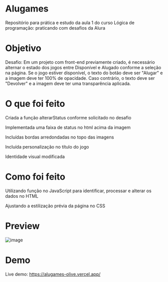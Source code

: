 # Alugames
Repositório para prática e estudo da aula 1 do curso Lógica de programação: praticando com desafios da Alura

# Objetivo
Desafio: Em um projeto com front-end previamente criado, é necessário alternar o estado dos jogos entre Disponível e Alugado conforme a seleção na página.
Se o jogo estiver disponível, o texto do botão deve ser "Alugar" e a imagem deve ter 100% de opacidade. Caso contrário, o texto deve ser "Devolver" e a imagem deve ter uma transparência aplicada.

# O que foi feito
Criada a função alterarStatus conforme solicitado no desafio

Implementada uma faixa de status no html acima da imagem

Incluídas bordas arredondadas no topo das imagens

Incluída personalização no título do jogo

Identidade visual modificada

# Como foi feito
Utilizando função no JavaScript para identificar, processar e alterar os dados no HTML

Ajustando a estilização prévia da página no CSS

# Preview
![image](https://github.com/leeoreis/alugames/assets/128519062/f02f6fe9-42a4-4860-a898-f9772ef2eead)

# Demo
Live demo: https://alugames-olive.vercel.app/
